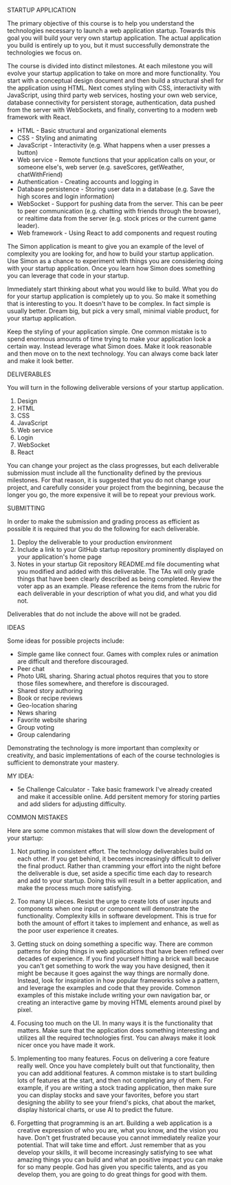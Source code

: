 STARTUP APPLICATION

The primary objective of this course is to help you understand the technologies necessary to launch a web application startup. Towards this goal you will build your very own startup application. The actual application you build is entirely up to you, but it must successfully demonstrate the technologies we focus on.

The course is divided into distinct milestones. At each milestone you will evolve your startup application to take on more and more functionality. You start with a conceptual design document and then build a structural shell for the application using HTML. Next comes styling with CSS, interactivity with JavaScript, using third party web services, hosting your own web service, database connectivity for persistent storage, authentication, data pushed from the server with WebSockets, and finally, converting to a modern web framework with React.

* HTML - Basic structural and organizational elements
* CSS - Styling and animating
* JavaScript - Interactivity (e.g. What happens when a user presses a button)
* Web service - Remote functions that your application calls on your, or someone else's, web server (e.g. saveScores, getWeather, chatWithFriend)
* Authentication - Creating accounts and logging in
* Database persistence - Storing user data in a database (e.g. Save the high scores and login information)
* WebSocket - Support for pushing data from the server. This can be peer to peer communication (e.g. chatting with friends through the browser), or realtime data from the server (e.g. stock prices or the current game leader).
* Web framework - Using React to add components and request routing

The Simon application is meant to give you an example of the level of complexity you are looking for, and how to build your startup application. Use Simon as a chance to experiment with things you are considering doing with your startup application. Once you learn how Simon does something you can leverage that code in your startup.

Immediately start thinking about what you would like to build. What you do for your startup application is completely up to you. So make it something that is interesting to you. It doesn't have to be complex. In fact simple is usually better. Dream big, but pick a very small, minimal viable product, for your startup application.

Keep the styling of your application simple. One common mistake is to spend enormous amounts of time trying to make your application look a certain way. Instead leverage what Simon does. Make it look reasonable and then move on to the next technology. You can always come back later and make it look better.


DELIVERABLES

You will turn in the following deliverable versions of your startup application.

1. Design
2. HTML
3. CSS
4. JavaScript
5. Web service
6. Login
7. WebSocket
8. React

You can change your project as the class progresses, but each deliverable submission must include all the functionality defined by the previous milestones. For that reason, it is suggested that you do not change your project, and carefully consider your project from the beginning, because the longer you go, the more expensive it will be to repeat your previous work.


SUBMITTING

In order to make the submission and grading process as efficient as possible it is required that you do the following for each deliverable.

1. Deploy the deliverable to your production environment
2. Include a link to your GitHub startup repository prominently displayed on your application's home page
3. Notes in your startup Git repository README.md file documenting what you modified and added with this deliverable. The TAs will only grade things that have been clearly described as being completed. Review the voter app as an example. Please reference the items from the rubric for each deliverable in your description of what you did, and what you did not.

Deliverables that do not include the above will not be graded.


IDEAS

Some ideas for possible projects include:

* Simple game like connect four. Games with complex rules or animation are difficult and therefore discouraged.
* Peer chat
* Photo URL sharing. Sharing actual photos requires that you to store those files somewhere, and therefore is discouraged.
* Shared story authoring
* Book or recipe reviews
* Geo-location sharing
* News sharing
* Favorite website sharing
* Group voting
* Group calendaring

Demonstrating the technology is more important than complexity or creativity, and basic implementations of each of the course technologies is sufficient to demonstrate your mastery.


MY IDEA:
* 5e Challenge Calculator - Take basic framework I've already created and make it accessible online. Add persitent memory for storing parties and add sliders for adjusting difficulty.


COMMON MISTAKES

Here are some common mistakes that will slow down the development of your startup:

1. Not putting in consistent effort. The technology deliverables build on each other. If you get behind, it becomes increasingly difficult to deliver the final product. Rather than cramming your effort into the night before the deliverable is due, set aside a specific time each day to research and add to your startup. Doing this will result in a better application, and make the process much more satisfying.

2. Too many UI pieces. Resist the urge to create lots of user inputs and components when one input or component will demonstrate the functionality. Complexity kills in software development. This is true for both the amount of effort it takes to implement and enhance, as well as the poor user experience it creates.

3. Getting stuck on doing something a specific way. There are common patterns for doing things in web applications that have been refined over decades of experience. If you find yourself hitting a brick wall because you can't get something to work the way you have designed, then it might be because it goes against the way things are normally done. Instead, look for inspiration in how popular frameworks solve a pattern, and leverage the examples and code that they provide. Common examples of this mistake include writing your own navigation bar, or creating an interactive game by moving HTML elements around pixel by pixel.

4. Focusing too much on the UI. In many ways it is the functionality that matters. Make sure that the application does something interesting and utilizes all the required technologies first. You can always make it look nicer once you have made it work.

5. Implementing too many features. Focus on delivering a core feature really well. Once you have completely built out that functionality, then you can add additional features. A common mistake is to start building lots of features at the start, and then not completing any of them. For example, if you are writing a stock trading application, then make sure you can display stocks and save your favorites, before you start designing the ability to see your friend's picks, chat about the market, display historical charts, or use AI to predict the future.

6. Forgetting that programming is an art. Building a web application is a creative expression of who you are, what you know, and the vision you have. Don't get frustrated because you cannot immediately realize your potential. That will take time and effort. Just remember that as you develop your skills, it will become increasingly satisfying to see what amazing things you can build and what an positive impact you can make for so many people. God has given you specific talents, and as you develop them, you are going to do great things for good with them.